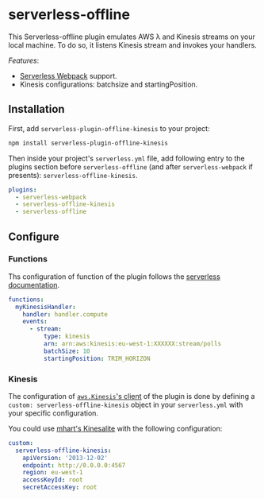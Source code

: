 # serverless-offline

This Serverless-offline plugin emulates AWS λ and Kinesis streams on your local machine. To do so, it listens Kinesis stream and invokes your handlers.

*Features*:
- [Serverless Webpack](https://github.com/serverless-heaven/serverless-webpack/) support.
- Kinesis configurations: batchsize and startingPosition.

## Installation

First, add `serverless-plugin-offline-kinesis` to your project:

```sh
npm install serverless-plugin-offline-kinesis
```

Then inside your project's `serverless.yml` file, add following entry to the plugins section before `serverless-offline` (and after `serverless-webpack` if presents): `serverless-offline-kinesis`.

```yml
plugins:
  - serverless-webpack
  - serverless-offline-kinesis
  - serverless-offline
```

## Configure

### Functions

Ths configuration of function of the plugin follows the [serverless documentation](https://serverless.com/framework/docs/providers/aws/events/streams/).

```yml
functions:
  myKinesisHandler:
    handler: handler.compute
    events:
      - stream:
          type: kinesis
          arn: arn:aws:kinesis:eu-west-1:XXXXXX:stream/polls
          batchSize: 10
          startingPosition: TRIM_HORIZON
```

### Kinesis

The configuration of [`aws.Kinesis`'s client](https://docs.aws.amazon.com/AWSJavaScriptSDK/latest/AWS/Kinesis.html#constructor-property) of the plugin is done by defining a `custom: serverless-offline-kinesis` object in your `serverless.yml` with your specific configuration.

You could use [mhart's Kinesalite](https://github.com/mhart/kinesalite) with the following configuration:

```yml
custom:
  serverless-offline-kinesis:
    apiVersion: '2013-12-02'
    endpoint: http://0.0.0.0:4567
    region: eu-west-1
    accessKeyId: root
    secretAccessKey: root
```
